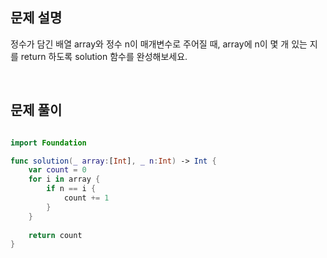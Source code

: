 
## 문제 설명
정수가 담긴 배열 array와 정수 n이 매개변수로 주어질 때, array에 n이 몇 개 있는 지를 return 하도록 solution 함수를 완성해보세요.

<br>

## 문제 풀이

```swift

import Foundation

func solution(_ array:[Int], _ n:Int) -> Int {
    var count = 0
    for i in array {
        if n == i {
            count += 1
        }
    }
    
    return count
}



```

